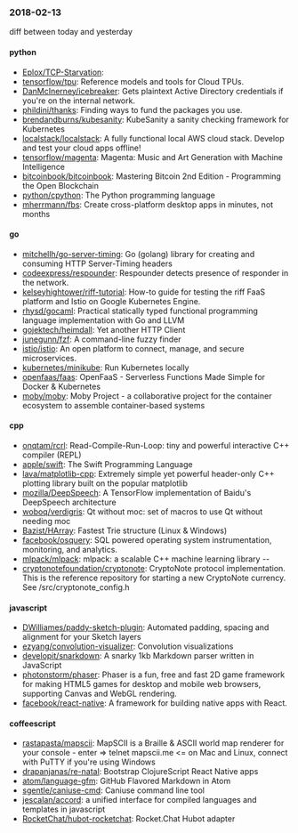 ### 2018-02-13
diff between today and yesterday

#### python
* [Eplox/TCP-Starvation](https://github.com/Eplox/TCP-Starvation): 
* [tensorflow/tpu](https://github.com/tensorflow/tpu): Reference models and tools for Cloud TPUs.
* [DanMcInerney/icebreaker](https://github.com/DanMcInerney/icebreaker): Gets plaintext Active Directory credentials if you're on the internal network.
* [phildini/thanks](https://github.com/phildini/thanks): Finding ways to fund the packages you use.
* [brendandburns/kubesanity](https://github.com/brendandburns/kubesanity): KubeSanity a sanity checking framework for Kubernetes
* [localstack/localstack](https://github.com/localstack/localstack):  A fully functional local AWS cloud stack. Develop and test your cloud apps offline!
* [tensorflow/magenta](https://github.com/tensorflow/magenta): Magenta: Music and Art Generation with Machine Intelligence
* [bitcoinbook/bitcoinbook](https://github.com/bitcoinbook/bitcoinbook): Mastering Bitcoin 2nd Edition - Programming the Open Blockchain
* [python/cpython](https://github.com/python/cpython): The Python programming language
* [mherrmann/fbs](https://github.com/mherrmann/fbs): Create cross-platform desktop apps in minutes, not months

#### go
* [mitchellh/go-server-timing](https://github.com/mitchellh/go-server-timing): Go (golang) library for creating and consuming HTTP Server-Timing headers
* [codeexpress/respounder](https://github.com/codeexpress/respounder): Respounder detects presence of responder in the network.
* [kelseyhightower/riff-tutorial](https://github.com/kelseyhightower/riff-tutorial): How-to guide for testing the riff FaaS platform and Istio on Google Kubernetes Engine.
* [rhysd/gocaml](https://github.com/rhysd/gocaml):  Practical statically typed functional programming language implementation with Go and LLVM
* [gojektech/heimdall](https://github.com/gojektech/heimdall): Yet another HTTP Client
* [junegunn/fzf](https://github.com/junegunn/fzf):  A command-line fuzzy finder
* [istio/istio](https://github.com/istio/istio): An open platform to connect, manage, and secure microservices.
* [kubernetes/minikube](https://github.com/kubernetes/minikube): Run Kubernetes locally
* [openfaas/faas](https://github.com/openfaas/faas): OpenFaaS - Serverless Functions Made Simple for Docker & Kubernetes
* [moby/moby](https://github.com/moby/moby): Moby Project - a collaborative project for the container ecosystem to assemble container-based systems

#### cpp
* [onqtam/rcrl](https://github.com/onqtam/rcrl): Read-Compile-Run-Loop: tiny and powerful interactive C++ compiler (REPL)
* [apple/swift](https://github.com/apple/swift): The Swift Programming Language
* [lava/matplotlib-cpp](https://github.com/lava/matplotlib-cpp): Extremely simple yet powerful header-only C++ plotting library built on the popular matplotlib
* [mozilla/DeepSpeech](https://github.com/mozilla/DeepSpeech): A TensorFlow implementation of Baidu's DeepSpeech architecture
* [woboq/verdigris](https://github.com/woboq/verdigris): Qt without moc: set of macros to use Qt without needing moc
* [Bazist/HArray](https://github.com/Bazist/HArray): Fastest Trie structure (Linux & Windows)
* [facebook/osquery](https://github.com/facebook/osquery): SQL powered operating system instrumentation, monitoring, and analytics.
* [mlpack/mlpack](https://github.com/mlpack/mlpack): mlpack: a scalable C++ machine learning library --
* [cryptonotefoundation/cryptonote](https://github.com/cryptonotefoundation/cryptonote): CryptoNote protocol implementation. This is the reference repository for starting a new CryptoNote currency. See /src/cryptonote_config.h

#### javascript
* [DWilliames/paddy-sketch-plugin](https://github.com/DWilliames/paddy-sketch-plugin): Automated padding, spacing and alignment for your Sketch layers
* [ezyang/convolution-visualizer](https://github.com/ezyang/convolution-visualizer): Convolution visualizations
* [developit/snarkdown](https://github.com/developit/snarkdown):  A snarky 1kb Markdown parser written in JavaScript
* [photonstorm/phaser](https://github.com/photonstorm/phaser): Phaser is a fun, free and fast 2D game framework for making HTML5 games for desktop and mobile web browsers, supporting Canvas and WebGL rendering.
* [facebook/react-native](https://github.com/facebook/react-native): A framework for building native apps with React.

#### coffeescript
* [rastapasta/mapscii](https://github.com/rastapasta/mapscii):  MapSCII is a Braille & ASCII world map renderer for your console - enter => telnet mapscii.me <= on Mac and Linux, connect with PuTTY if you're using Windows
* [drapanjanas/re-natal](https://github.com/drapanjanas/re-natal): Bootstrap ClojureScript React Native apps
* [atom/language-gfm](https://github.com/atom/language-gfm): GitHub Flavored Markdown in Atom
* [sgentle/caniuse-cmd](https://github.com/sgentle/caniuse-cmd): Caniuse command line tool
* [jescalan/accord](https://github.com/jescalan/accord): a unified interface for compiled languages and templates in javascript
* [RocketChat/hubot-rocketchat](https://github.com/RocketChat/hubot-rocketchat): Rocket.Chat Hubot adapter
